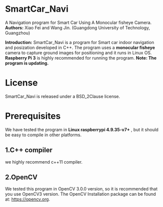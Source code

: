 # SmartCar_Navi
A Navigation program for Smart Car Using A Monocular fisheye Camera.  
**Authors:** Xiao Fei and Wang Jin. (Guangdong University of Technology, Guangzhou)  

**Introduction:** SmartCar_Navi is a program for Smart car indoor navigation and posization developed in C++. The program uses a **monocular fisheye** camera to capture ground images for positioning and it runs in Linux OS. **Raspberry Pi 3** is highly recommended for running the program. **Note: The program is updating.**

# License  
SmartCar_Navi is released under a BSD_2Clause license.

# Prerequisites  
We have tested the program in **Linux raspberrypi 4.9.35-v7+** , but it should be easy to compile in other platforms.

## 1.C++ compiler  
we highly recommend c++11 compiler.

## 2.OpenCV  
We tested this program in OpenCV 3.0.0 version, so it is recommended that you use OpenCV3 version. The OpenCV Installation package can be found at: https://opencv.org.
